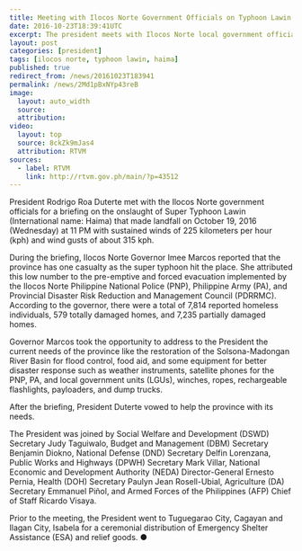 ```yaml
---
title: Meeting with Ilocos Norte Government Officials on Typhoon Lawin
date: 2016-10-23T18:39:41UTC
excerpt: The president meets with Ilocos Norte local government officials on 23 October 2016 for a briefing on the onslaught of Super Typhoon Lawin after visiting Tuguegarao City, Cagayan and Ilagan City, Isabela.
layout: post
categories: [president]
tags: [ilocos norte, typhoon lawin, haima]
published: true
redirect_from: /news/20161023T183941
permalink: /news/2Md1pBxNYp43reB
image:
  layout: auto_width
  source: 
  attribution: 
video:
  layout: top
  source: 8ckZk9mJas4
  attribution: RTVM
sources:
  - label: RTVM
    link: http://rtvm.gov.ph/main/?p=43512
---
```


President Rodrigo Roa Duterte met with the Ilocos Norte government officials for a briefing on the onslaught of Super Typhoon Lawin (International name: Haima) that made landfall on October 19, 2016 (Wednesday) at 11 PM with sustained winds of 225 kilometers per hour (kph) and wind gusts of about 315 kph.

During the briefing, Ilocos Norte Governor Imee Marcos reported that the province has one casualty as the super typhoon hit the place. She attributed this low number to the pre-emptive and forced evacuation implemented by the Ilocos Norte Philippine National Police (PNP), Philippine Army (PA), and Provincial Disaster Risk Reduction and Management Council (PDRRMC). According to the governor, there were a total of 7,814 reported homeless individuals, 579 totally damaged homes, and 7,235 partially damaged homes.

Governor Marcos took the opportunity to address to the President the current needs of the province like the restoration of the Solsona-Madongan River Basin for flood control, food aid, and some equipment for better disaster response such as weather instruments, satellite phones for the PNP, PA, and local government units (LGUs), winches, ropes, rechargeable flashlights, payloaders, and dump trucks.

After the briefing, President Duterte vowed to help the province with its needs.

The President was joined by Social Welfare and Development (DSWD) Secretary Judy Taguiwalo, Budget and Management (DBM) Secretary Benjamin Diokno, National Defense (DND) Secretary Delfin Lorenzana, Public Works and Highways (DPWH) Secretary Mark Villar, National Economic and Development Authority (NEDA) Director-General Ernesto Pernia, Health (DOH) Secretary Paulyn Jean Rosell-Ubial, Agriculture (DA) Secretary Emmanuel Piñol, and Armed Forces of the Philippines (AFP) Chief of Staff Ricardo Visaya.

Prior to the meeting, the President went to Tuguegarao City, Cagayan and Ilagan City, Isabela for a ceremonial distribution of Emergency Shelter Assistance (ESA) and relief goods.
&#x25cf;


